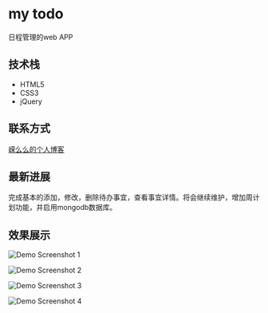 # my todo

日程管理的web APP

## 技术栈

- HTML5
- CSS3
- jQuery


## 联系方式

 [嵘么么的个人博客](http://blog.rongmm.cn/)

## 最新进展

完成基本的添加，修改，删除待办事宜，查看事宜详情。将会继续维护，增加周计划功能，并启用mongodb数据库。

## 效果展示

![Demo Screenshot 1](http://blog.rongmm.cn/1.png)

![Demo Screenshot 2](http://blog.rongmm.cn/2.png)

![Demo Screenshot 3](http://blog.rongmm.cn/3.png)

![Demo Screenshot 4](http://blog.rongmm.cn/4.png)